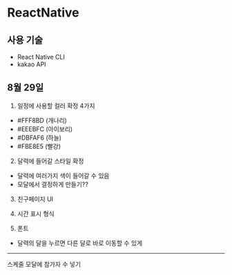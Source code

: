 # ReactNative

## 사용 기술

- React Native CLI
- kakao API

## 8월 29일

1. 일정에 사용할 컬러 확정
   4가지

- #FFF8BD (개나리)
- #EEEBFC (아이보리)
- #DBFAF6 (하늘)
- #FBE8E5 (빨강)

2. 달력에 들어갈 스타일 확정

- 달력에 여러가지 색이 들어갈 수 있음
- 모달에서 결정하게 만들기??

3. 친구페이지 UI

4. 시간 표시 형식

5. 폰트

- 달력의 달을 누르면 다른 달로 바로 이동할 수 있게

---

스케줄 모달에 참가자 수 넣기
